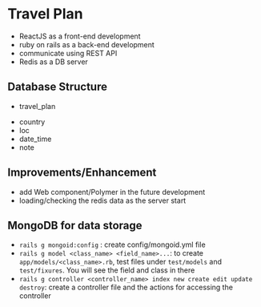 # Travel Plan #

* ReactJS as a front-end development
* ruby on rails as a back-end development
* communicate using REST API
* Redis as a DB server

## Database Structure
* travel_plan
 - country
 - loc
 - date_time
 - note  

## Improvements/Enhancement
* add Web component/Polymer in the future development
* loading/checking the redis data as the server start
## MongoDB for data storage
* `rails g mongoid:config` : create config/mongoid.yml file
* `rails g model <class_name> <field_name>...`: to create `app/models/<class_name>.rb`, test files under `test/models` and `test/fixures`. You will see the field and class in there
* `rails g controller <controller_name> index new create edit update destroy`: create a controller file and the actions for accessing the controller
